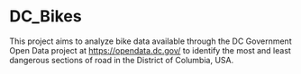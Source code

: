 # DC_Bikes

This project aims to analyze bike data available through the DC Government Open Data project at https://opendata.dc.gov/ to identify the most and least dangerous sections of road in the District of Columbia, USA.
